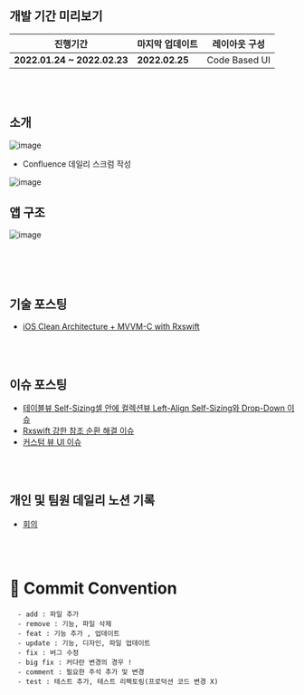
## 개발 기간 미리보기 

| 진행기간                      | 마지막 업데이트                               | 레이아웃 구성                       |
| --------------------------- | --------------------------------- | ------------------------------ |
| **2022.01.24 ~ 2022.02.23** | **2022.02.25**                   | Code Based UI                     |

</br>
</br>


## 소개
![image](https://user-images.githubusercontent.com/42762236/155561078-cca28f81-a3a7-4937-97b0-29d52cbcb682.png)


- Confluence 데일리 스크럼 작성

![image](https://user-images.githubusercontent.com/42762236/155559073-ecb33d6c-d67a-463e-9140-c89949fbe0fd.png)



## 앱 구조

![image](https://user-images.githubusercontent.com/42762236/155539674-19cb7d6d-ccbd-4ac3-8b3a-e46d642fc8b0.png)
</br>
</br>
</br>
</br>
</br>

## 기술 포스팅
- [iOS Clean Architecture + MVVM-C with Rxswift](https://cau-meng2.tistory.com/137?category=912854)
</br>
</br>

## 이슈 포스팅
- [테이블뷰 Self-Sizing셀 안에 컬렉션뷰 Left-Align Self-Sizing와 Drop-Down 이슈](https://cau-meng2.tistory.com/136?category=912855)
- [Rxswift 강한 참조 순환 해결 이슈](https://cau-meng2.tistory.com/135?category=912855)
- [커스텀 뷰 UI 이슈](https://cau-meng2.tistory.com/134?category=912855)
</br>
</br>

## 개인 및 팀원 데일리 노션 기록
- [회의](https://www.notion.so/SLP-65d543aa35d14911a22f41a4815b84df)

</br>
</br>



# :memo: Commit Convention

```
  - add : 파일 추가
  - remove : 기능, 파일 삭제
  - feat : 기능 추가 , 업데이트
  - update : 기능, 디자인, 파일 업데이트
  - fix : 버그 수정
  - big fix : 커다란 변경의 경우 !
  - comment : 필요한 주석 추가 및 변경   
  - test : 테스트 추가, 테스트 리팩토링(프로덕션 코드 변경 X) 
```
